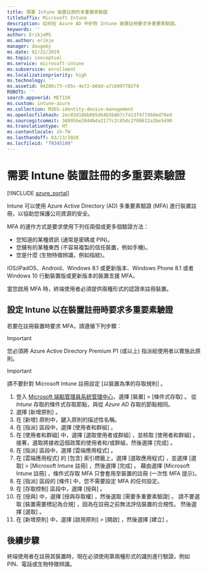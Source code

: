```yaml
---
title: 需要 Intune 裝置註冊的多重要素驗證
titleSuffix: Microsoft Intune
description: 如何在 Azure AD 中針對 Intune 裝置註冊要求多重要素驗證。
keywords: ''
author: ErikjeMS
ms.author: erikje
manager: dougeby
ms.date: 02/22/2019
ms.topic: conceptual
ms.service: microsoft-intune
ms.subservice: enrollment
ms.localizationpriority: high
ms.technology: ''
ms.assetid: 94280c73-c05c-4e72-b0dd-a7cb997782f9
ROBOTS: ''
search.appverid: MET150
ms.custom: intune-azure
ms.collection: M365-identity-device-management
ms.openlocfilehash: 2ec03d186b0b5d64b5b867cf413f477d9ded79e9
ms.sourcegitcommit: 3d895be2844bda2177c2c85dc2f09612a1be5490
ms.translationtype: HT
ms.contentlocale: zh-TW
ms.lasthandoff: 03/13/2020
ms.locfileid: "79345100"
---
```

# <a name="require-multi-factor-authentication-for-intune-device-enrollments"></a>需要 Intune 裝置註冊的多重要素驗證

[!INCLUDE [azure_portal](../includes/azure_portal.md)]

Intune 可以使用 Azure Active Directory (AD) 多重要素驗證 (MFA) 進行裝置註冊，以協助您保護公司資源的安全。

MFA 的運作方式是要求使用下列任兩個或更多個驗證方法：

- 您知道的某種資訊 (通常是密碼或 PIN)。
- 您擁有的某種東西 (不容易複製的信任裝置，例如手機)。
- 您是什麼 (生物特徵辨識，例如指紋)。

iOS/iPadOS、Android、Windows 8.1 或更新版本、Windows Phone 8.1 或者 Windows 10 行動裝置版或更新版本的裝置支援 MFA。

當您啟用 MFA 時，終端使用者必須提供兩種形式的認證來註冊裝置。

## <a name="configure-intune-to-require-multi-factor-authentication-at-device-enrollment"></a>設定 Intune 以在裝置註冊時要求多重要素驗證

若要在註冊裝置時要求 MFA，請遵循下列步驟︰

>[!Important]
>您必須將 Azure Active Directory Premium P1 (或以上) 指派給使用者以實施此原則。

>[!Important]
>請不要針對 Microsoft Intune 註冊設定 [以裝置為準的存取規則]  。

1. 登入 [Microsoft 端點管理員系統管理中心](https://go.microsoft.com/fwlink/?linkid=2109431)，選擇 [裝置]   > [條件式存取]  。 從 *Intune* 存取的條件式存取節點，與從 *Azure AD* 存取的節點相同。
2. 選擇 [新增原則]  。
3. 在 [新增]  原則中，鍵入原則的描述性名稱。
4. 在 [指派]  區段中，選擇 [使用者和群組]  。 
5. 在 [使用者和群組]  中，選擇 [選取使用者或群組]  ，並核取 [使用者和群組]  。 接著，選取將接收這個政策的使用者和/或群組，然後選擇 [完成]  。
6. 在 [指派]  區段中，選擇 [雲端應用程式]  。
7. 在 [雲端應用程式]  的 [包含]  索引標籤上，選擇 [選取應用程式]  ，並選擇 [選取]   > [Microsoft Intune 註冊]  ，然後選擇 [完成]  。 藉由選擇 [Microsoft Intune 註冊]  ，條件式存取 MFA 只會套用至裝置的註冊 (一次性 MFA 提示)。
8. 在 [指派]  區段的 [條件]  中，您不需要設定 MFA 的任何設定。
9. 在 [存取控制]  區段中，選擇 [授與]  。
10. 在 [授與]  中，選擇 [授與存取權]  ，然後選取 [需要多重要素驗證]  。 請不要選取 [裝置需要標記為合規]  ，因為在註冊之前無法評估裝置的合規性。 然後選擇 [選取]  。
11. 在 [新增原則]  中，選擇 [啟用原則]   > [開啟]  ，然後選擇 [建立]  。



## <a name="next-steps"></a>後續步驟

終端使用者在註冊其裝置時，現在必須使用第兩種形式的識別進行驗證，例如 PIN、電話或生物特徵辨識。
